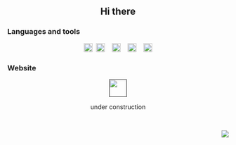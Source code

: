 <!--### Hi there 👋-->

<!--
**stroj97/stroj97** is a ✨ _special_ ✨ repository because its `README.md` (this file) appears on your GitHub profile.

Here are some ideas to get you started:

- 🔭 I’m currently working on ...
- 🌱 I’m currently learning ...
- 👯 I’m looking to collaborate on ...
- 🤔 I’m looking for help with ...
- 💬 Ask me about ...
- 📫 How to reach me: ...
- 😄 Pronouns: ...
- ⚡ Fun fact: ...
-->

<!--[![Top Langs](https://github-readme-stats.vercel.app/api/top-langs/?username=stroj97)](https://github.com/anuraghazra/github-readme-stats)-->

<h2 align="center">Hi there</h2>

  <h3>Languages and tools</h3>
    <div align="center">
      <img src="https://new.library.arizona.edu/sites/default/files/styles/featured_image/public/featured_media/rprogramming.png?" height="20" title="R">&nbsp;
      <img src="https://i.imgur.com/gScSSqh.png" height="20" title="SQL">&nbsp; &nbsp;
      <img src="https://iconape.com/wp-content/png_logo_vector/tableau-software.png" height="20" title="Tableau">&nbsp; &nbsp;
      <img src="https://i.imgur.com/pZPRnBE.png" height="20" title="RStudio">&nbsp; &nbsp;
      <img src="https://upload.wikimedia.org/wikipedia/commons/thumb/9/9a/Visual_Studio_Code_1.35_icon.svg/512px-Visual_Studio_Code_1.35_icon.svg.png" height="20"           title="Visual Studio Code">
    </div>
<!--<br>-->
<h3>Website</h3>
<div align="center"><a href=""><img src="https://i.imgur.com/H8oJdKq.png" height="40"></a><p>under construction</div>

<p>
<br>
  
<div align="right">
  
  ![](https://komarev.com/ghpvc/?username=stroj97&style=flat-square&label=Views&color=lightgrey)

</div>

